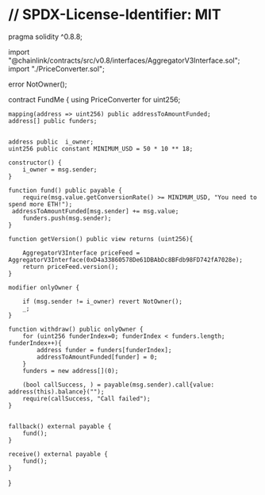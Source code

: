 #  // SPDX-License-Identifier: MIT
pragma solidity ^0.8.8;

import "@chainlink/contracts/src/v0.8/interfaces/AggregatorV3Interface.sol";
import "./PriceConverter.sol";

error NotOwner();

contract FundMe {
    using PriceConverter for uint256;

    mapping(address => uint256) public addressToAmountFunded;
    address[] public funders;

    
    address public  i_owner;
    uint256 public constant MINIMUM_USD = 50 * 10 ** 18;
    
    constructor() {
        i_owner = msg.sender;
    }

    function fund() public payable {
        require(msg.value.getConversionRate() >= MINIMUM_USD, "You need to spend more ETH!");
     addressToAmountFunded[msg.sender] += msg.value;
        funders.push(msg.sender);
    }
    
    function getVersion() public view returns (uint256){
        
        AggregatorV3Interface priceFeed = AggregatorV3Interface(0xD4a33860578De61DBAbDc8BFdb98FD742fA7028e);
        return priceFeed.version();
    }
    
    modifier onlyOwner {
    
        if (msg.sender != i_owner) revert NotOwner();
        _;
    }
    
    function withdraw() public onlyOwner {
        for (uint256 funderIndex=0; funderIndex < funders.length; funderIndex++){
            address funder = funders[funderIndex];
            addressToAmountFunded[funder] = 0;
        }
        funders = new address[](0);
     
        (bool callSuccess, ) = payable(msg.sender).call{value: address(this).balance}("");
        require(callSuccess, "Call failed");
    }
    

    fallback() external payable {
        fund();
    }

    receive() external payable {
        fund();
    }

}
